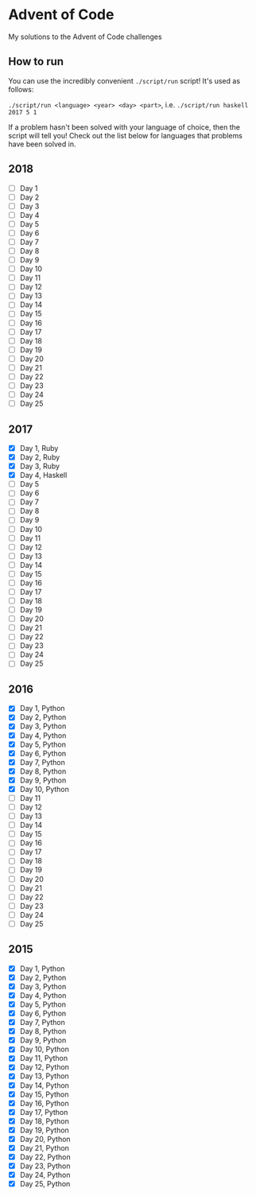 # Advent of Code

My solutions to the Advent of Code challenges

## How to run

You can use the incredibly convenient `./script/run` script! It's used as follows:

`./script/run <language> <year> <day> <part>`, i.e. `./script/run haskell 2017 5 1`

If a problem hasn't been solved with your language of choice, then the script will tell you! Check out the list below for languages that problems have been solved in.

## 2018

- [ ] Day 1
- [ ] Day 2
- [ ] Day 3
- [ ] Day 4
- [ ] Day 5
- [ ] Day 6
- [ ] Day 7
- [ ] Day 8
- [ ] Day 9
- [ ] Day 10
- [ ] Day 11
- [ ] Day 12
- [ ] Day 13
- [ ] Day 14
- [ ] Day 15
- [ ] Day 16
- [ ] Day 17
- [ ] Day 18
- [ ] Day 19
- [ ] Day 20
- [ ] Day 21
- [ ] Day 22
- [ ] Day 23
- [ ] Day 24
- [ ] Day 25

## 2017

- [x] Day 1, Ruby
- [x] Day 2, Ruby
- [x] Day 3, Ruby
- [x] Day 4, Haskell
- [ ] Day 5
- [ ] Day 6
- [ ] Day 7
- [ ] Day 8
- [ ] Day 9
- [ ] Day 10
- [ ] Day 11
- [ ] Day 12
- [ ] Day 13
- [ ] Day 14
- [ ] Day 15
- [ ] Day 16
- [ ] Day 17
- [ ] Day 18
- [ ] Day 19
- [ ] Day 20
- [ ] Day 21
- [ ] Day 22
- [ ] Day 23
- [ ] Day 24
- [ ] Day 25

## 2016

- [x] Day 1, Python
- [x] Day 2, Python
- [x] Day 3, Python
- [x] Day 4, Python
- [x] Day 5, Python
- [x] Day 6, Python
- [x] Day 7, Python
- [x] Day 8, Python
- [x] Day 9, Python
- [x] Day 10, Python
- [ ] Day 11
- [ ] Day 12
- [ ] Day 13
- [ ] Day 14
- [ ] Day 15
- [ ] Day 16
- [ ] Day 17
- [ ] Day 18
- [ ] Day 19
- [ ] Day 20
- [ ] Day 21
- [ ] Day 22
- [ ] Day 23
- [ ] Day 24
- [ ] Day 25

## 2015

- [x] Day 1, Python
- [x] Day 2, Python
- [x] Day 3, Python
- [x] Day 4, Python
- [x] Day 5, Python
- [x] Day 6, Python
- [x] Day 7, Python
- [x] Day 8, Python
- [x] Day 9, Python
- [x] Day 10, Python
- [x] Day 11, Python
- [x] Day 12, Python
- [x] Day 13, Python
- [x] Day 14, Python
- [x] Day 15, Python
- [x] Day 16, Python
- [x] Day 17, Python
- [x] Day 18, Python
- [x] Day 19, Python
- [x] Day 20, Python
- [x] Day 21, Python
- [x] Day 22, Python
- [x] Day 23, Python
- [x] Day 24, Python
- [x] Day 25, Python
